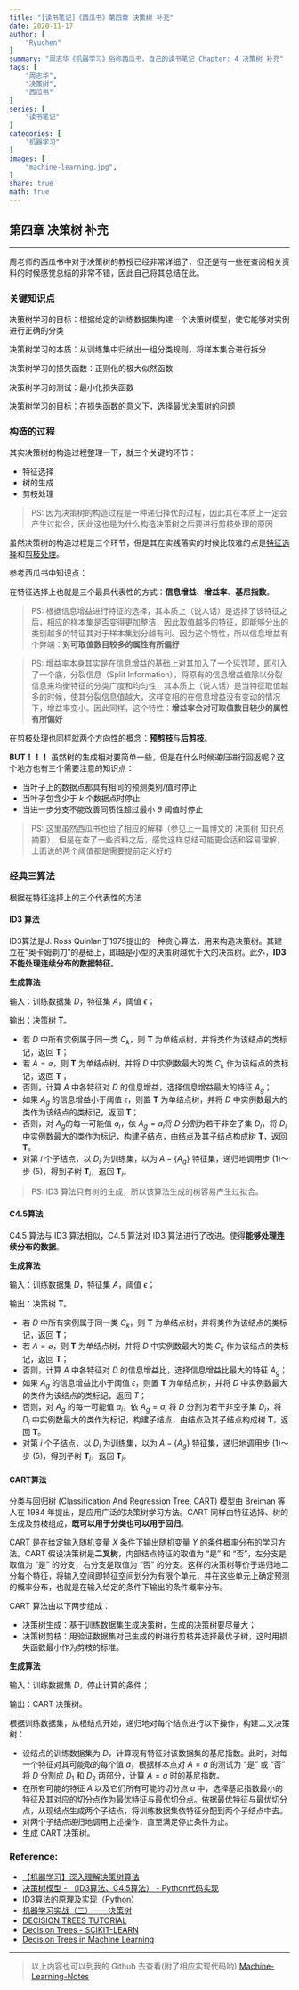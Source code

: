 ```yaml
---
title: "[读书笔记]《西瓜书》第四章 决策树 补充"
date: 2020-11-17
author: [
    "Ryuchen"
]
summary: "周志华《机器学习》俗称西瓜书，自己的读书笔记 Chapter: 4 决策树 补充"
tags: [
    "周志华",
    "决策树",
    "西瓜书"
]
series: [
    "读书笔记"
]
categories: [
    "机器学习"
]
images: [
    "machine-learning.jpg",
]
share: true
math: true
---
```


## 第四章 决策树 补充

---

周老师的西瓜书中对于决策树的教授已经非常详细了，但还是有一些在查阅相关资料的时候感觉总结的非常不错，因此自己将其总结在此。

### 关键知识点

决策树学习的目标：根据给定的训练数据集构建一个决策树模型，使它能够对实例进行正确的分类

决策树学习的本质：从训练集中归纳出一组分类规则，将样本集合进行拆分

决策树学习的损失函数：正则化的极大似然函数

决策树学习的测试：最小化损失函数

决策树学习的目标：在损失函数的意义下，选择最优决策树的问题

### 构造的过程

其实决策树的构造过程整理一下，就三个关键的环节：

- 特征选择
- 树的生成
- 剪枝处理

> PS: 因为决策树的构造过程是一种递归择优的过程，因此其在本质上一定会产生过拟合，因此这也是为什么构造决策树之后要进行剪枝处理的原因

虽然决策树的构造过程是三个环节，但是其在实践落实的时候比较难的点是<u>特征选择</u>和<u>剪枝处理</u>。

参考西瓜书中知识点：
    
在特征选择上也就是三个最具代表性的方式：**信息增益**、**增益率**、**基尼指数**。

> PS: 根据信息增益进行特征的选择，其本质上（说人话）是选择了该特征之后，相应的样本集是否变得更加整洁，因此取值越多的特征，即能够分出的类别越多的特征其对于样本集划分越有利。因为这个特性，所以信息增益有个弊端：**对可取值数目较多的属性有所偏好**

> PS: 增益率本身其实是在信息增益的基础上对其加入了一个惩罚项，即引入了一个底，分裂信息（Split Information），将原有的信息增益值除以分裂信息来均衡特征的分类广度和均匀性，其本质上（说人话）是当特征取值越多的时候，使其分裂信息值越大，这样变相的在信息增益没有变动的情况下，增益率变小。因此同样，这个特性：**增益率会对可取值数目较少的属性有所偏好**

在剪枝处理也同样就两个方向性的概念：**预剪枝**与**后剪枝**。

**BUT！！！** 虽然树的生成相对要简单一些，但是在什么时候递归进行回返呢？这个地方也有三个需要注意的知识点：

- 当叶子上的数据点都具有相同的预测类别/值时停止
- 当叶子包含少于 $k$ 个数据点时停止
- 当进一步分支不能改善同质性超过最小 $\theta$ 阈值时停止

> PS: 这里虽然西瓜书也给了相应的解释（参见上一篇博文的 决策树 知识点摘要），但是在查了一些资料之后，感觉这样总结可能更合适和容易理解，上面说的两个阈值都是需要提前定义好的

### 经典三算法

根据在特征选择上的三个代表性的方法

#### ID3 算法

ID3算法是J. Ross Quinlan于1975提出的一种贪心算法，用来构造决策树。其建立在“奥卡姆剃刀”的基础上，即越是小型的决策树越优于大的决策树。此外，**ID3不能处理连续分布的数据特征**。

**生成算法**

输入：训练数据集 $D$，特征集 $A$，阈值 $\epsilon$；

输出：决策树 $\mathbf{T}$。

- 若 $D$ 中所有实例属于同一类 $C_k$，则 $\mathbf{T}$ 为单结点树，并将类作为该结点的类标记，返回 $\mathbf{T}$；
- 若 $A = \varnothing$，则 $\mathbf{T}$ 为单结点树，并将 $D$ 中实例数最大的类 $C_k$ 作为该结点的类标记，返回 $\mathbf{T}$；
- 否则，计算 $A$ 中各特征对 $D$ 的信息增益，选择信息增益最大的特征 $A_{g}$；
- 如果 $A_{g}$ 的信息增益小于阈值 $\epsilon$，则置 $\mathbf{T}$ 为单结点树，并将 $D$ 中实例数最大的类作为该结点的类标记，返回 $\mathbf{T}$；
- 否则，对 $A_{g}$的每一可能值 $a_{i}$，依 $A_{g}=a_{i}$将 $D$ 分割为若干非空子集 $D_{i}$，将 $D_{i}$ 中实例数最大的类作为标记，构建子结点，由结点及其子结点构成树 $\mathbf{T}$，返回 $\mathbf{T}$。
- 对第 $i$ 个子结点，以 $D_{i}$ 为训练集，以为 $A-\{A_{g}\}$ 特征集，递归地调用步 (1)〜步 (5)，得到子树 $\mathbf{T}_{i}$，返回 $\mathbf{T}_{i}$。

> PS: ID3 算法只有树的生成，所以该算法生成的树容易产生过拟合。

#### C4.5算法

C4.5 算法与 ID3 算法相似，C4.5 算法对 ID3 算法进行了改进。使得**能够处理连续分布的数据**。

**生成算法**

输入：训练数据集 $D$，特征集 $A$，阈值 $\epsilon$；

输出：决策树 $\mathbf{T}$。

- 若 $D$ 中所有实例属于同一类 $C_{k}$，则 $\mathbf{T}$ 为单结点树，并将类作为该结点的类标记，返回 $\mathbf{T}$；
- 若 $A= \varnothing$，则 $\mathbf{T}$ 为单结点树，并将 $D$ 中实例数最大的类 $C_{k}$ 作为该结点的类标记，返回 $\mathbf{T}$；
-  否则，计算 $A$ 中各特征对 $D$ 的信息增益比，选择信息增益比最大的特征 $A_{g}$；
- 如果 $A_{g}$ 的信息增益比小于阈值 $\epsilon$，则置 $\mathbf{T}$ 为单结点树，并将 $D$ 中实例数最大的类作为该结点的类标记，返回 $T$；
- 否则，对 $A_{g}$ 的每一可能值 $a_{i}$，依 $A_{g}=a_{i}$ 将 $D$ 分割为若干非空子集 $D_{i}$，将 $D_{i}$ 中实例数最大的类作为标记，构建子结点，由结点及其子结点构成树 $\mathbf{T}$，返回 $\mathbf{T}$。
- 对第  $i$ 个子结点，以 $D_{i}$ 为训练集，以为 $A-\{ A_{g} \}$ 特征集，递归地调用步 (1)〜步 (5)，得到子树 $\mathbf{T}_{i}$，返回 $\mathbf{T}_{i}$。

#### CART算法

分类与回归树 (Classification And Regression Tree, CART) 模型由 Breiman 等人在 1984 年提出，是应用广泛的决策树学习方法。CART 同样由特征选择、树的生成及剪枝组成，**既可以用于分类也可以用于回归**。

CART 是在给定输入随机变量 $X$ 条件下输出随机变量 $Y$ 的条件概率分布的学习方法。CART 假设决策树是**二叉树**，内部结点特征的取值为 “是” 和 “否”，左分支是取值为 “是” 的分支，右分支是取值为 “否” 的分支。这样的决策树等价于递归地二分每个特征，将输入空间即特征空间划分为有限个单元，并在这些单元上确定预测的概率分布，也就是在输入给定的条件下输出的条件概率分布。

CART 算法由以下两步组成：

- 决策树生成：基于训练数据集生成决策树，生成的决策树要尽量大；
- 决策树剪枝：用验证数据集对己生成的树进行剪枝并选择最优子树，这时用损失函数最小作为剪枝的标准。

**生成算法**

输入：训练数据集 $D$，停止计算的条件；

输出：CART 决策树。

根据训练数据集，从根结点开始，递归地对每个结点进行以下操作，构建二叉决策树：

- 设结点的训练数据集为 $D$，计算现有特征对该数据集的基尼指数。此时，对每一个特征对其可能取的每个值 $a$，根据样本点对 $A=a$ 的测试为 “是” 或 “否” 将 $D$ 分割成 $D_{1}$ 和 $D_{2}$ 两部分，计算 $A=a$ 时的基尼指数。
- 在所有可能的特征 $A$ 以及它们所有可能的切分点 $a$ 中，选择基尼指数最小的特征及其对应的切分点作为最优特征与最优切分点。依据最优特征与最优切分点，从现结点生成两个子结点，将训练数据集依特征分配到两个子结点中去。
- 对两个子结点递归地调用上述操作，直至满足停止条件为止。
- 生成 CART 决策树。

### Reference:

- [【机器学习】深入理解决策树算法](https://www.guoyaohua.com/decision-tree.html)
- [决策树模型 - （ID3算法、C4.5算法） - Python代码实现](https://blog.csdn.net/weixin_40683253/article/details/81941583?utm_medium=distribute.pc_relevant.none-task-blog-BlogCommendFromMachineLearnPai2-1.channel_param&depth_1-utm_source=distribute.pc_relevant.none-task-blog-BlogCommendFromMachineLearnPai2-1.channel_param)
- [ID3算法的原理及实现（Python）](https://blog.csdn.net/u012822866/article/details/42419471?utm_medium=distribute.pc_relevant_t0.none-task-blog-BlogCommendFromMachineLearnPai2-1.channel_param&depth_1-utm_source=distribute.pc_relevant_t0.none-task-blog-BlogCommendFromMachineLearnPai2-1.channel_param)
- [机器学习实战（三）——决策树](https://blog.csdn.net/jiaoyangwm/article/details/79525237)
- [DECISION TREES TUTORIAL](https://algobeans.com/2016/07/27/decision-trees-tutorial/)
- [Decision Trees - SCIKIT-LEARN](https://scikit-learn.org/stable/modules/tree.html)
- [Decision Trees in Machine Learning](https://towardsdatascience.com/decision-trees-in-machine-learning-641b9c4e8052)

---

> 以上内容也可以到我的 Github 去查看(附了相应实现代码哟)  [Machine-Learning-Notes](https://github.com/Ryuchen/Machine-Learning-Notes)